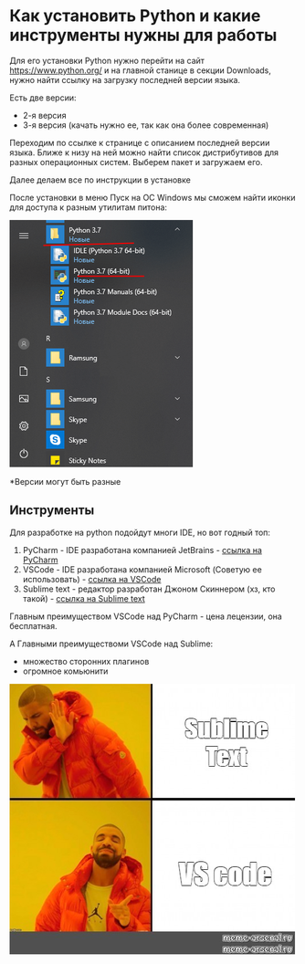 # Как установить Python и какие инструменты нужны для работы

Для его установки Python нужно перейти на сайт https://www.python.org/ и на главной станице в секции Downloads, нужно найти ссылку на загрузку последней версии языка.

Есть две версии:
- 2-я версия 
- 3-я версия (качать нужно ее, так как она более современная) 

Переходим по ссылке к странице с описанием последней версии языка. Ближе к низу на ней можно найти список дистрибутивов для разных операционных систем. Выберем пакет и загружаем его.

Далее делаем все по инструкции в установке

После установки в меню Пуск на ОС Windows мы сможем найти иконки для доступа к разным утилитам питона:

![Инструкция](../images/download_instruction.png)

*Версии могут быть разные

## Инструменты

Для разработке на python подойдут многи IDE, но вот годный топ:
1) PyCharm - IDE разработана компанией JetBrains - [ссылка на PyCharm](https://www.jetbrains.com/ru-ru/pycharm/)
2) VSCode - IDE разработана компанией Microsoft (Советую ее использовать) - [ссылка на VSCode](https://code.visualstudio.com/)
3) Sublime text - редактор разработан Джоном Скиннером (хз, кто такой) - [ссылка на Sublime text](https://www.sublimetext.com/)

Главным преимуществом VSCode над PyCharm - цена лецензии, она бесплатная.

А Главными преимуществоми VSCode над Sublime:
- множество сторонних плагинов
- огромное комьюнити

![Mems](../images/mem-3.jpg)